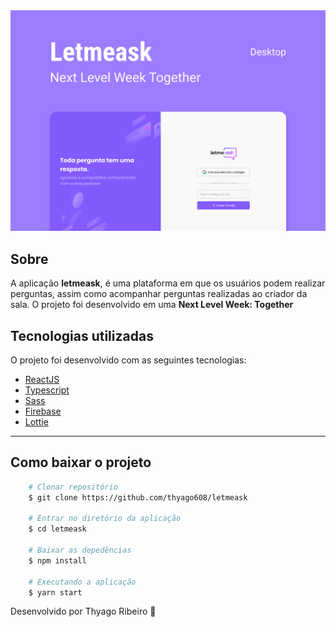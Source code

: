 <img src="src/assets/images/capa.png" alt="letmeask"/>

## Sobre

A aplicação **letmeask**, é uma plataforma em que os usuários podem realizar perguntas, assim como acompanhar perguntas realizadas ao criador da sala. O projeto foi desenvolvido em uma **Next Level Week: Together**


## Tecnologias utilizadas

O projeto foi desenvolvido com as seguintes tecnologias:

- [ReactJS](https://pt-br.reactjs.org/)
- [Typescript](https://www.typescriptlang.org/)
- [Sass](https://sass-lang.com/)
- [Firebase](https://firebase.google.com/)
- [Lottie](https://lottiefiles.com/)

---

## Como baixar o projeto

```bash
    # Clonar repositório
    $ git clone https://github.com/thyago608/letmeask

    # Entrar no diretório da aplicação
    $ cd letmeask

    # Baixar as depedências
    $ npm install

    # Executando a aplicação
    $ yarn start
```


Desenvolvido por Thyago Ribeiro 👋
